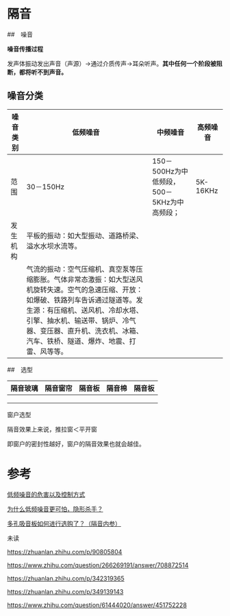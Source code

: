 # 隔音

##　噪音

**噪音传播过程**

发声体振动发出声音（声源）→通过介质传声→耳朵听声。**其中任何一个阶段被阻断，都将听不到声音。**

## 噪音分类

| 噪音类别 | 低频噪音                                                     | 中频噪音                                    | 高频噪音 |
| -------- | ------------------------------------------------------------ | ------------------------------------------- | -------- |
| 范围     | 30－150Hz                                                    | 150－500Hz为中低频段，500－5KHz为中高频段； | 5K-16KHz |
| 发生机构 | 平板的振动：如大型振动、道路桥梁、溢水水坝水流等。           |                                             |          |
|          | 气流的振动：空气压缩机、真空泵等压缩膨胀。气体非常态激振：如大型送风机旋转失速。空气的急速压缩、开放：如爆破、铁路列车告诉通过隧道等。发生源：有压缩机、送风机、冷却水塔、引擎、抽水机、输送带、锅炉、冷气器、变压器、直升机、洗衣机、冰箱、汽车、铁桥、隧道、爆炸、地震、打雷、风等等。 |                                             |          |



##　选型

| 隔音玻璃 | 隔音窗帘 | 隔音板 | 隔音棉 | 隔音板 |
| -------- | -------- | ------ | ------ | ------ |
|          |          |        |        |        |
|          |          |        |        |        |
|          |          |        |        |        |

窗户选型

隔音效果上来说，推拉窗＜平开窗

即窗户的密封性越好，窗户的隔音效果也就会越佳。



# 参考

[低频噪音的危害以及控制方式](https://zhuanlan.zhihu.com/p/95796568)

[为什么低频噪音更可怕，隐形杀手？](https://zhuanlan.zhihu.com/p/327703192)

[多孔吸音板如何进行选购了？（隔音内参）](https://zhuanlan.zhihu.com/p/350540905)

未读

https://zhuanlan.zhihu.com/p/90805804

https://www.zhihu.com/question/266269191/answer/708872514



https://zhuanlan.zhihu.com/p/342319365

https://zhuanlan.zhihu.com/p/349139143



https://www.zhihu.com/question/61444020/answer/451752228